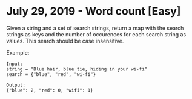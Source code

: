 # July 29, 2019 - Word count [Easy]

Given a string and a set of search strings, return a map with the search 
strings as keys and the number of occurences for each search string as values. 
This search should be case insensitive.

Example:
```
Input: 
string = "Blue hair, blue tie, hiding in your wi-fi"
search = {"blue", "red", "wi-fi"}

Output:
{"blue": 2, "red": 0, "wifi": 1}
```
